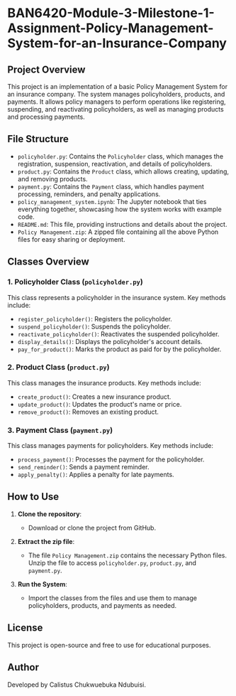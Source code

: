 # BAN6420-Module-3-Milestone-1-Assignment-Policy-Management-System-for-an-Insurance-Company


## Project Overview
This project is an implementation of a basic Policy Management System for an insurance company. The system manages policyholders, products, and payments. It allows policy managers to perform operations like registering, suspending, and reactivating policyholders, as well as managing products and processing payments.

## File Structure

- `policyholder.py`: Contains the `Policyholder` class, which manages the registration, suspension, reactivation, and details of policyholders.
- `product.py`: Contains the `Product` class, which allows creating, updating, and removing products.
- `payment.py`: Contains the `Payment` class, which handles payment processing, reminders, and penalty applications.
- `policy_management_system.ipynb`: The Jupyter notebook that ties everything together, showcasing how the system works with example code.
- `README.md`: This file, providing instructions and details about the project.
- `Policy Management.zip`: A zipped file containing all the above Python files for easy sharing or deployment.


## Classes Overview

### 1. Policyholder Class (`policyholder.py`)
This class represents a policyholder in the insurance system. Key methods include:
- `register_policyholder()`: Registers the policyholder.
- `suspend_policyholder()`: Suspends the policyholder.
- `reactivate_policyholder()`: Reactivates the suspended policyholder.
- `display_details()`: Displays the policyholder's account details.
- `pay_for_product()`: Marks the product as paid for by the policyholder.

### 2. Product Class (`product.py`)
This class manages the insurance products. Key methods include:
- `create_product()`: Creates a new insurance product.
- `update_product()`: Updates the product's name or price.
- `remove_product()`: Removes an existing product.

### 3. Payment Class (`payment.py`)
This class manages payments for policyholders. Key methods include:
- `process_payment()`: Processes the payment for the policyholder.
- `send_reminder()`: Sends a payment reminder.
- `apply_penalty()`: Applies a penalty for late payments.


## How to Use

1. **Clone the repository**:
   - Download or clone the project from GitHub.

2. **Extract the zip file**:
   - The file `Policy Management.zip` contains the necessary Python files. Unzip the file to access `policyholder.py`, `product.py`, and `payment.py`.

3. **Run the System**:
   - Import the classes from the files and use them to manage policyholders, products, and payments as needed.

## License
This project is open-source and free to use for educational purposes.


## Author
Developed by Calistus Chukwuebuka Ndubuisi.

